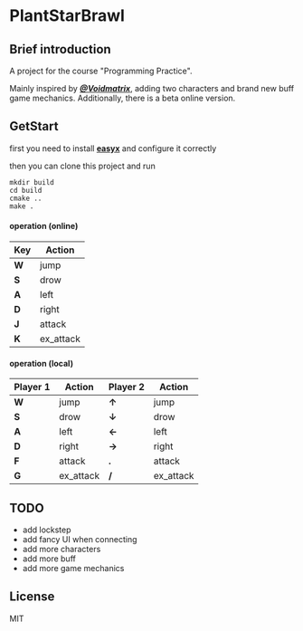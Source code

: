 # PlantStarBrawl
## Brief introduction
A project for the course "Programming Practice".

Mainly inspired by [***@Voidmatrix***](https://www.bilibili.com/video/BV1jx4y1t7eP/?spm_id_from=333.788&vd_source=fe11182595b7da452c0a2309055a8004), adding two characters and brand new buff game mechanics. Additionally, there is a beta online version.

## GetStart
first you need to install [**easyx**](https://easyx.cn/) and configure it correctly

then you can clone this project and run

```shell
mkdir build
cd build
cmake ..
make .
```

#### operation (online)
|  Key  | Action|
| ----- | ----- |
| **W** | jump  |
| **S** | drow  |
| **A** | left  |
| **D** | right |
| **J** | attack|
| **K** | ex_attack|

#### operation (local)

| Player 1  | Action    | Player 2  | Action    |
| ----- | -----     | ----- | -----     |
| **W** | jump      | **↑** | jump      |
| **S** | drow      | **↓** | drow      |
| **A** | left      | **←** | left      |
| **D** | right     | **→** | right     |
| **F** | attack    | **.** | attack    |
| **G** | ex_attack | **/** | ex_attack |


## TODO

- add lockstep
- add fancy UI when connecting
- add more characters
- add more buff
- add more game mechanics

## License

MIT
